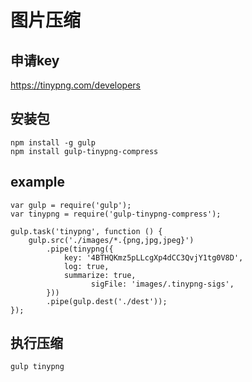 # 图片压缩

## 申请key 
  https://tinypng.com/developers

## 安装包

```
npm install -g gulp
npm install gulp-tinypng-compress
```

## example

```
var gulp = require('gulp');
var tinypng = require('gulp-tinypng-compress');
 
gulp.task('tinypng', function () {
    gulp.src('./images/*.{png,jpg,jpeg}')
        .pipe(tinypng({
            key: '4BTHQKmz5pLLcgXp4dCC3QvjY1tg0V8D',
            log: true,
            summarize: true,
			      sigFile: 'images/.tinypng-sigs',
        }))
        .pipe(gulp.dest('./dest'));
});
```

## 执行压缩
```
gulp tinypng
```
